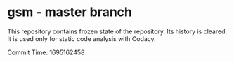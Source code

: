 # gsm - master branch

This repository contains frozen state of the repository.
Its history is cleared. It is used only for static code
analysis with Codacy.

Commit Time: 1695162458